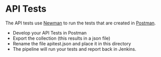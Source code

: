 # API Tests

The API tests use [Newman](https://www.npmjs.com/package/newman) to run the tests that are created in [Postman](https://www.getpostman.com).

* Develop your API Tests in Postman
* Export the collection (this results in a json file)
* Rename the file apitest.json and place it in this directory
* The pipeline will run your tests and report back in Jenkins.

